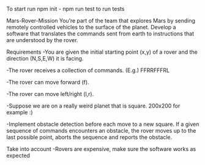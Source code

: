 To start run npm init - 
npm run test to run tests

Mars-Rover-Mission
You’re part of the team that explores Mars by sending remotely controlled vehicles to the surface of the planet. Develop a software that translates the commands sent from earth to instructions that are understood by the rover.

Requirements
-You are given the initial starting point (x,y) of a rover and the direction (N,S,E,W)
it is facing.

-The rover receives a collection of commands. (E.g.) FFRRFFFRL

-The rover can move forward (f).

-The rover can move left/right (l,r).

-Suppose we are on a really weird planet that is square. 200x200 for example :)

-Implement obstacle detection before each move to a new square. If a given
sequence of commands encounters an obstacle, the rover moves up to the last
possible point, aborts the sequence and reports the obstacle.

Take into account
-Rovers are expensive, make sure the software works as expected


